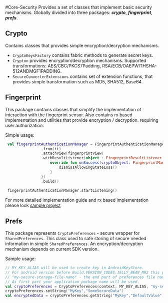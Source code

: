 #Core-Security
Provides a set of classes that implement basic security mechanisms.
Globally divided into three packages: ***crypto***, ***fingerprint***, ***prefs***.

Crypto
------
Contains classes that provides simple encryption/decryption mechanisms.
* ```CryptoKeysFactory``` contains fabric methods to generate secret keys.
* ```Crypton``` provides encryption/decryption mechanisms.
Supported transformations: AES/CBC/PKCS7Padding, RSA/ECB/OAEPWITHSHA-512ANDMGF1PADDING.
* ```SecureConverterExtensions``` contains set of extension functions, that provides 
simple transformation such as MD5, SHA512, Base64.

Fingerprint
-----------
This package contains classes that simplify the implementation of interaction with the fingerprint sensor.
Also contains rx based implementation and utilities that provide encryption / decryption.
requiring user authorization.

Simple usage:
```kotlin
 val fingerprintAuthenticationManager = FingerprintAuthenticationManager
                .from(it)
                .attachView(fingerprintView)
                .withResultListener(object : FingerprintResultListener {
                    override fun onSuccess(cryptoObject: FingerprintManagerCompat.CryptoObject?) {
                        dismissAllowingStateLoss()
                    }
                })
                .build()
                
 fingerprintAuthenticationManager.startListening()
```
For more detailed implementation guide and rx based implementation please look 
[sample project](../app/src/main/java/com/nullgr/androidcore/fingerprint)

Prefs
-----
This package represents ```CryptoPreferences``` - secure wrapper for ```SharedPreferences```.
This class used to safe storing of secure needed information in simple ```SharedPreferences```.
An encryption/decryption mechanism depends on current SDK version. 

Sample usage:
```kotlin
// MY_KEY_ALIAS will be used to create key in AndroidKeyStore. 
// For android version before Build.VERSION_CODES.JELLY_BEAN_MR2 this parameter will be used as part of key chain 
// "my-secure-storage-file-name" - the end part of preferences file name. 
// As first part your application package name will be used.
val cryptoPreferences = CryptoPreferences(context, MY_KEY_ALIAS, "my-secure-storage-file-name")
cryptoPreferences.setString("MyKey","SomeSecureData")
val encryptedData = cryptoPreferences.getString("MyKey","DefaultValue")
```

